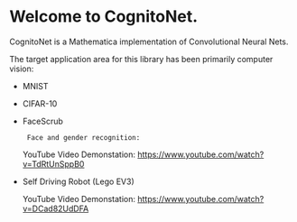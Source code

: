 # Welcome to CognitoNet.

CognitoNet is a Mathematica implementation of Convolutional Neural Nets.

The target application area for this library has been primarily computer vision:

 - MNIST
 - CIFAR-10
 - FaceScrub

        Face and gender recognition:
    YouTube Video Demonstation: <https://www.youtube.com/watch?v=TdRtUnSppB0>
 - Self Driving Robot (Lego EV3)

   YouTube Video Demonstation: <https://www.youtube.com/watch?v=DCad82UdDFA> 
